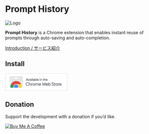 # Prompt History

<img src="https://github.com/ujiro99/prompt-history/blob/main/docs/chrome%20web%20store/1400%C3%97560.png?raw=true" alt="Logo" />

**Prompt History** is a Chrome extension that enables instant reuse of prompts through auto-saving and auto-completion.

[Introduction / サービス紹介](https://ujiro99.github.io/prompt-history/)


## Install
<a href="https://chromewebstore.google.com/detail/nfdmafefekbbiahffhaodbdlikficnah?utm_source=github" title="open chrome webstore">
  <img src="https://github.com/ujiro99/optimize-ab-selector/blob/master/docs/assets/chrome-webstore-small.png?raw=true" alt="chrome webstore" width="200">
</a>

## Donation

Support the development with a donation if you’d like.

<a href="https://www.buymeacoffee.com/yujiro.takeda" target="_blank"><img src="https://cdn.buymeacoffee.com/buttons/v2/default-blue.png" alt="Buy Me A Coffee" style="height: 60px !important;width: 217px !important;" ></a>
